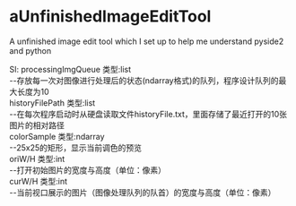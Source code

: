 # aUnfinishedImageEditTool
A unfinished image edit tool which I set up to help me understand pyside2 and python

SI:
    processingImgQueue  类型:list  
    --存放每一次对图像进行处理后的状态(ndarray格式)的队列，程序设计队列的最大长度为10  
    historyFilePath 类型:list  
    --在每次程序启动时从硬盘读取文件historyFile.txt，里面存储了最近打开的10张图片的相对路径  
    colorSample 类型:ndarray  
    --25x25的矩形，显示当前调色的预览  
    oriW/H 类型:int  
    --打开初始图片的宽度与高度（单位：像素）  
    curW/H 类型:int  
    --当前视口展示的图片（图像处理队列的队首）的宽度与高度（单位：像素）  


